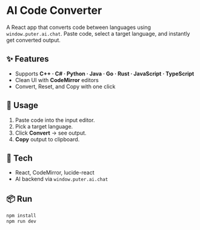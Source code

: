 # AI Code Converter

A React app that converts code between languages using `window.puter.ai.chat`. Paste code, select a target language, and instantly get converted output.

## ✨ Features
- Supports **C++ · C# · Python · Java · Go · Rust · JavaScript · TypeScript**  
- Clean UI with **CodeMirror** editors  
- Convert, Reset, and Copy with one click  

## 🚀 Usage
1. Paste code into the input editor.  
2. Pick a target language.  
3. Click **Convert** → see output.  
4. **Copy** output to clipboard.  

## 🧱 Tech
- React, CodeMirror, lucide-react  
- AI backend via `window.puter.ai.chat`  

## 📦 Run
```bash
npm install
npm run dev
